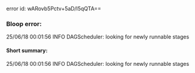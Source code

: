 error id: wARovb5Pctv+5aD/I5qQTA==
### Bloop error:

25/06/18 00:01:56 INFO DAGScheduler: looking for newly runnable stages
#### Short summary: 

25/06/18 00:01:56 INFO DAGScheduler: looking for newly runnable stages